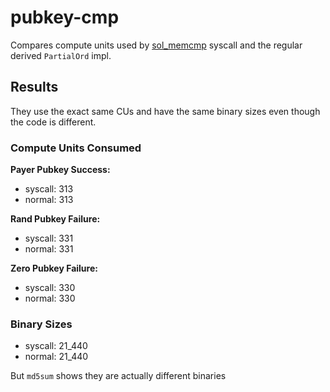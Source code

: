 # pubkey-cmp

Compares compute units used by [sol_memcmp](https://docs.rs/solana-program/latest/solana_program/program_memory/fn.sol_memcmp.html) syscall and the regular derived `PartialOrd` impl.

## Results

They use the exact same CUs and have the same binary sizes even though the code is different.

### Compute Units Consumed

**Payer Pubkey Success:**
- syscall: 313
- normal: 313

**Rand Pubkey Failure:**
- syscall: 331
- normal: 331

**Zero Pubkey Failure:**
- syscall: 330
- normal: 330

### Binary Sizes

- syscall: 21_440
- normal: 21_440

But `md5sum` shows they are actually different binaries
